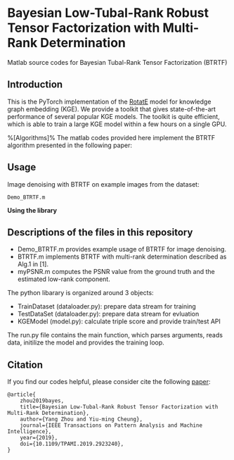 # Bayesian Low-Tubal-Rank Robust Tensor Factorization with Multi-Rank Determination
Matlab source codes for Bayesian Tubal-Rank Tensor Factorization (BTRTF)

## Introduction

This is the PyTorch implementation of the [RotatE](https://openreview.net/forum?id=HkgEQnRqYQ) model for knowledge graph embedding (KGE). We provide a toolkit that gives state-of-the-art performance of several popular KGE models. The toolkit is quite efficient, which is able to train a large KGE model within a few hours on a single GPU.

%[Algorithms]%
The matlab codes provided here implement the BTRTF algorithm presented in the 
following paper:

## Usage
Image denoising with BTRTF on example images from the dataset:
```
Demo_BTRTF.m
```

**Using the library**
## Descriptions of the files in this repository 

 - Demo_BTRTF.m provides example usage of BTRTF for image denoising.
 - BTRTF.m implements BTRTF with multi-rank determination described as Alg.1 in [1].
 - myPSNR.m computes the PSNR value from the ground truth and the estimated low-rank component.

The python libarary is organized around 3 objects:

 - TrainDataset (dataloader.py): prepare data stream for training
 - TestDataSet (dataloader.py): prepare data stream for evluation
 - KGEModel (model.py): calculate triple score and provide train/test API

The run.py file contains the main function, which parses arguments, reads data, initilize the model and provides the training loop.

## Citation

If you find our codes helpful, please consider cite the following [paper](https://ieeexplore.ieee.org/abstract/document/8740980):
```
@article{
    zhou2019bayes,
    title={Bayesian Low-Tubal-Rank Robust Tensor Factorization with Multi-Rank Determination},
    author={Yang Zhou and Yiu-ming Cheung},
    journal={IEEE Transactions on Pattern Analysis and Machine Intelligence},
    year={2019},
    doi={10.1109/TPAMI.2019.2923240},
}
```
